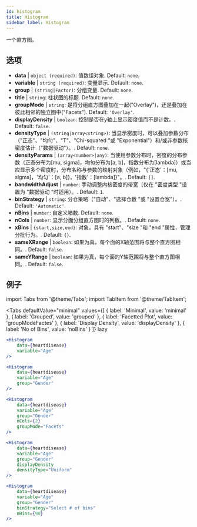 ```yaml
---
id: histogram
title: Histogram
sidebar_label: Histogram
---
```


一个直方图。

## 选项

* __data__ | `object (required)`: 值数组对象. Default: `none`.
* __variable__ | `string (required)`: 变量显示. Default: `none`.
* __group__ | `(string|Factor)`: 分组变量. Default: `none`.
* __title__ | `string`: 柱状图的标题. Default: `none`.
* __groupMode__ | `string`: 是将分组直方图叠加在一起("Overlay")，还是叠加在彼此相邻的独立图中("Facets"). Default: `'Overlay'`.
* __displayDensity__ | `boolean`: 控制是否在y轴上显示密度值而不是计数。. Default: `false`.
* __densityType__ | `(string|array<string>)`: 当显示密度时，可以叠加参数分布（"正态"、"均匀"、"T"、"Chi-squared "或 "Exponential"）和/或非参数核密度估计（"数据驱动"）。. Default: `none`.
* __densityParams__ | `(array<number>|any)`: 当使用参数分布时，密度的分布参数（正态分布为[mu, sigma]，均匀分布为[a, b]，指数分布为[lambda]）或当应显示多个密度时，分布名称与参数的映射对象（例如，"{'正态'：[mu, sigma]，'均匀'：[a, b]}，'指数'：[lambda]}"。. Default: `[]`.
* __bandwidthAdjust__ | `number`: 手动调整内核密度的带宽（仅在 "密度类型 "设置为 "数据驱动 "时适用）。. Default: `1`.
* __binStrategy__ | `string`: 分仓策略（"自动"、"选择仓数 "或 "设置仓宽"）。. Default: `'Automatic'`.
* __nBins__ | `number`: 自定义箱数. Default: `none`.
* __nCols__ | `number`: 显示分面分组直方图时的列数。. Default: `none`.
* __xBins__ | `{start,size,end}`: 对象，具有 "start"、"size "和 "end "属性，管理分批行为。. Default: `{}`.
* __sameXRange__ | `boolean`: 如果为真，每个面的X轴范围将与整个直方图相同。. Default: `false`.
* __sameYRange__ | `boolean`: 如果为真，每个面的Y轴范围将与整个直方图相同。. Default: `false`.


## 例子

import Tabs from '@theme/Tabs';
import TabItem from '@theme/TabItem';

<Tabs
    defaultValue="minimal"
    values={[
        { label: 'Minimal', value: 'minimal' },
        { label: 'Grouped', value: 'grouped' },
        { label: 'Facetted Plot', value: 'groupModeFactes' },
        { label: 'Display Density', value: 'displayDensity' },
        { label: 'No of Bins', value: 'noBins' }
    ]}
    lazy
>

<TabItem value="minimal">

```jsx live
<Histogram 
    data={heartdisease} 
    variable="Age"
/>
```

</TabItem>

<TabItem value="grouped">

```jsx live
<Histogram 
    data={heartdisease} 
    variable="Age"
    group="Gender"
/>
```

</TabItem>

<TabItem value="groupModeFactes">

```jsx live
<Histogram 
    data={heartdisease} 
    variable="Age"
    group="Gender"
    nCols={2}
    groupMode="Facets"
/>
```

</TabItem>

<TabItem value="displayDensity">

```jsx live
<Histogram 
    data={heartdisease} 
    variable="Age"
    group="Gender"
    displayDensity 
    densityType="Uniform"
/>
```

</TabItem>

<TabItem value="noBins">

```jsx live
<Histogram 
    data={heartdisease} 
    variable="Age"
    group="Gender"
    binStrategy="Select # of bins"
    nBins={90}
/>
```

</TabItem>

</Tabs>

